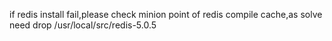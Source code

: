 if redis install fail,please check minion point of redis compile cache,as solve need drop /usr/local/src/redis-5.0.5
